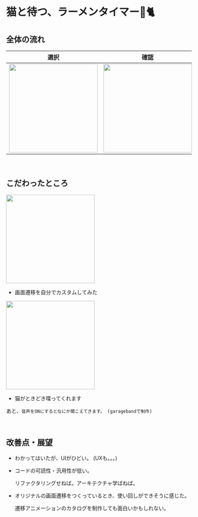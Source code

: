 # 猫と待つ、ラーメンタイマー🍜🐈

## 全体の流れ

|選択|確認|待ち|
|---|---|---|
<img width="240" src="https://user-images.githubusercontent.com/45383028/73138217-a3318580-40a3-11ea-99f9-8cec2cf76f74.jpg">|<img width="240" src="https://user-images.githubusercontent.com/45383028/73138231-c1978100-40a3-11ea-837a-7f5fddad640d.jpg">|<img width="240" src="https://user-images.githubusercontent.com/45383028/73138234-d83dd800-40a3-11ea-9776-2816084f2d3b.jpg">

<br>

## こだわったところ

<img width="240" src="https://user-images.githubusercontent.com/45383028/73138600-d544e680-40a7-11ea-9480-34fca8a45604.gif">

- 画面遷移を自分でカスタムしてみた

<img width="240" src="https://user-images.githubusercontent.com/45383028/73138705-243f4b80-40a9-11ea-93b7-6a873f6e3ea5.PNG">

- 猫がときどき喋ってくれます

あと、`音声をONにするとなにか聞こえてきます。 (garagebandで制作)`

<br>

## 改善点・展望

- わかってはいたが、UIがひどい。 (UXも。。。)
- コードの可読性・汎用性が低い。

  リファクタリングせねば。アーキテクチャ学ばねば。
- オリジナルの画面遷移をつくっているとき、使い回しができそうに感じた。

  遷移アニメーションのカタログを制作しても面白いかもしれない。
